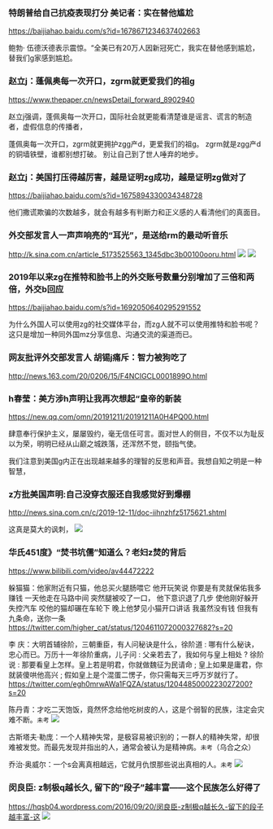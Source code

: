 ### 特朗普给自己抗疫表现打分 美记者：实在替他尴尬
https://baijiahao.baidu.com/s?id=1678671234637402663

鲍勃· 伍德沃德表示震惊。“全美已有20万人因新冠死亡，我实在替他感到尴尬，替我们g家感到尴尬。

### 赵立j：蓬佩奥每一次开口，zgrm就更爱我们的祖g
https://www.thepaper.cn/newsDetail_forward_8902940

赵立j强调，蓬佩奥每一次开口，国际社会就更能看清楚谁是谣言、谎言的制造者，虚假信息的传播者，

蓬佩奥每一次开口，zgrm就更拥护zgg产d，更爱我们的祖g。
zgrm就是zgg产d的铜墙铁壁，谁都别想打破。
别让自己到了世人唾弃的地步。

### 赵立j：美国打压得越厉害，越是证明zg成功，越是证明zg做对了
https://baijiahao.baidu.com/s?id=1675894330034348728

他们撒谎欺骗的次数越多，就会有越多有判断力和正义感的人看清他们的真面目。

### 外交部发言人一声声响亮的“耳光”，是送给rm的最动听音乐
http://k.sina.com.cn/article_5173525563_1345dbc3b00100ooru.html
![](http://pic.17qq.com/img_biaoqing/21172459.jpeg)
![](https://iknow-pic.cdn.bcebos.com/6c224f4a20a44623204680d29a22720e0df3d7f5)

### 2019年以来zg在推特和脸书上的外交账号数量分别增加了三倍和两倍，外交b回应
https://baijiahao.baidu.com/s?id=1692050640295291552

为什么外国人可以使用zg的社交媒体平台，而zg人就不可以使用推特和脸书呢？这只是增加一种同外国mz分享信息、沟通交流的渠道而已。

### 网友批评外交部发言人 胡锡j痛斥：智力被狗吃了
http://news.163.com/20/0206/15/F4NCIGCL0001899O.html

### h春莹：美方涉h声明让我再次想起“皇帝的新装
https://new.qq.com/omn/20191211/20191211A0H4PQ00.html

肆意奉行保护主义，屡屡毁约，毫无信任可言。面对世人的侧目，不仅不以为耻反以为荣，明明已经从山巅之城跌落，还浑然不觉，颐指气使。

我们注意到美国g内正在出现越来越多的理智的反思和声音。我想自知之明是一种智慧，

### z方批美国声明:自己没穿衣服还自我感觉好到爆棚
http://news.sina.com.cn/c/2019-12-11/doc-iihnzhfz5175621.shtml

这真是莫大的讽刺，
![](http://n.sinaimg.cn/spider20191211/260/w1060h800/20191211/74a7-ikrsesr6302634.jpg)

### 华氏451度》“焚书坑儒”知道么？老妇z焚的背后
https://www.bilibili.com/video/av44472222

躲猫猫：他家附近有只猫，他总买火腿肠喂它
他开玩笑说
你要是有灵就保佑我多赚钱
一天他走在马路中间
突然腿被咬了一口， 他下意识退了几步
使他刚好躲开失控汽车
咬他的猫却碾在车轮下
晚上他梦见小猫开口讲话
我虽然没有钱
但我有九条命，送你一条
https://twitter.com/higher_cat/status/1204611072000327682?s=20

李 庆：大明首辅徐阶，三朝重臣，有人问秘诀是什么，徐阶道 : 哪有什么秘诀，忠心而已。万历十一年徐阶重病，儿子问 : 父亲若去了，我如何与皇上相处 ? 徐阶说 : 那要看皇上怎样。皇上若是明君，你就做魏征为民请命 ; 皇上如果是庸君，你就装傻哄他高兴 ; 假如皇上是个混蛋二愣子，你只需每天三呼万岁就行了。
https://twitter.com/egh0mrwAWa1FQZA/status/1204485000223027200?s=20

陈丹青​​​​：才吃二天饱饭，竟然怀念给他吃树皮的人，这是个弱智的民族，注定会灾难不断。`未考`
![](https://pbs.twimg.com/media/ELZdEUUVAAAWOtb.jpg:orig)

古斯塔夫·勒庞：一个人精神失常，是极容易被识别的；一群人的精神失常，却很难被发觉。而最先发现并指出的人，通常会被认为是精神病。`未考`（乌合之众）

乔治·奥威尔：一个s会离真相越远，它就月仇恨那些说出真相的人。`未考`
![](https://wx3.sinaimg.cn/mw690/006SnfGGly1g6zf0hft5tj30r20vwjuz.jpg)

### 闵良臣: z制极q越长久, 留下的”段子”越丰富——这个民族怎么好得了
https://hqsb04.wordpress.com/2016/09/20/闵良臣-z制极q越长久-留下的段子越丰富-这
![](https://hqsb04.files.wordpress.com/2016/09/14.jpg)
